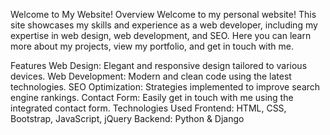 Welcome to My Website!
Overview
Welcome to my personal website! This site showcases my skills and experience as a web developer, including my expertise in web design, web development, and SEO. Here you can learn more about my projects, view my portfolio, and get in touch with me.

Features
Web Design: Elegant and responsive design tailored to various devices.
Web Development: Modern and clean code using the latest technologies.
SEO Optimization: Strategies implemented to improve search engine rankings.
Contact Form: Easily get in touch with me using the integrated contact form.
Technologies Used
Frontend: HTML, CSS, Bootstrap, JavaScript, jQuery
Backend: Python & Django
